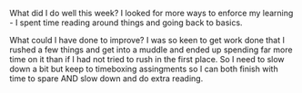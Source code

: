 What did I do well this week?
I looked for more ways to enforce my learning - I spent time reading around things and going back to basics.

What could I have done to improve?
I was so keen to get work done that I rushed a few things and get into a muddle and ended up spending far more time on it than if I had not tried to rush in the first place. So I need to slow down a bit but keep to timeboxing assingments so I can both finish with time to spare AND slow down and do extra reading. 
